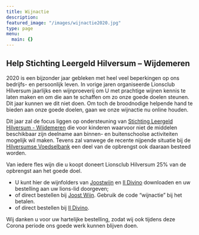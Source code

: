 ```yaml
---
title: Wijnactie
description:
featured_image: "/images/wijnactie2020.jpg"
type: page
menu:
  main: {}
---
```


## Help Stichting Leergeld Hilversum – Wijdemeren

2020 is een bijzonder jaar gebleken met heel veel beperkingen op ons bedrijfs- en persoonlijk leven.
In vorige jaren organiseerde Lionsclub Hilversum jaarlijks een wijnproeverij om U met prachtige wijnen kennis te laten maken en om die aan te schaffen om zo onze goede doelen steunen. Dit jaar kunnen we dit niet doen. Om toch de broodnodige helpende hand te bieden aan onze goede doelen, gaan we onze wijnactie nu online houden.

Dit jaar zal de focus liggen op ondersteuning van <a href="http://www.leergeldhw.nl" target="_blank">Stichting Leergeld Hilversum - Wijdemeren</a> die voor kinderen waarvoor niet de middelen beschikbaar zijn deelname aan binnen- en buitenschoolse activiteiten mogelijk wil maken.  Tevens zal vanwege de recente nijpende situatie bij de <a href="https://www.voedselbankgooi.nl/wp/hilversum/" target="_blank">Hilversumse Voedselbank</a> een deel van de opbrengst ook daaraan besteed worden.

Van iedere fles wijn die u koopt doneert Lionsclub Hilversum 25% van de opbrengst aan het goede doel.

* U kunt hier de wijnfolders van <a href="https://lionshilversum.nl/joostwijn2020.pdf" target="_blank">Joostwijn</a> en <a href="https://lionshilversum.nl/ildivino2020.pdf" target="_blank">Il Divino</a> downloaden en uw bestelling aan uw lions-lid doorgeven;
* of direct bestellen bij <a href="https://www.joostwijn.nl/c-4178902/lions-club-hilversum-wijnactie-2020-2021/" target="_blank">Joost Wijn</a>. Gebruik de code “wijnactie” bij het betalen.
* of direct bestellen bij <a href="https://www.ildivino-wijnwinkel.nl/c-5011658/lions-hilversum/" target="_blank">Il Divino</a>.

Wij danken u voor uw hartelijke bestelling, zodat wij ook tijdens deze Corona periode ons goede werk kunnen blijven doen.